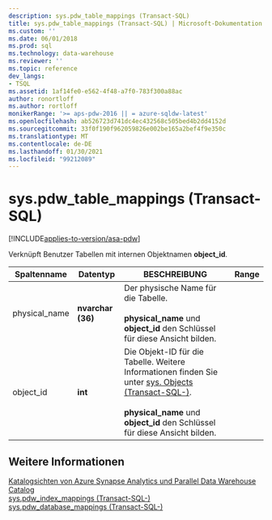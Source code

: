 ```yaml
---
description: sys.pdw_table_mappings (Transact-SQL)
title: sys.pdw_table_mappings (Transact-SQL) | Microsoft-Dokumentation
ms.custom: ''
ms.date: 06/01/2018
ms.prod: sql
ms.technology: data-warehouse
ms.reviewer: ''
ms.topic: reference
dev_langs:
- TSQL
ms.assetid: 1af14fe0-e562-4f48-a7f0-783f300a88ac
author: ronortloff
ms.author: rortloff
monikerRange: '>= aps-pdw-2016 || = azure-sqldw-latest'
ms.openlocfilehash: ab526723d741dc4ec432568c505bed4b2dd4152d
ms.sourcegitcommit: 33f0f190f962059826e002be165a2bef4f9e350c
ms.translationtype: MT
ms.contentlocale: de-DE
ms.lasthandoff: 01/30/2021
ms.locfileid: "99212089"
---
```

# <a name="syspdw_table_mappings-transact-sql"></a>sys.pdw_table_mappings (Transact-SQL)
[!INCLUDE[applies-to-version/asa-pdw](../../includes/applies-to-version/asa-pdw.md)]

  Verknüpft Benutzer Tabellen mit internen Objektnamen **object_id**.  
  
|Spaltenname|Datentyp|BESCHREIBUNG|Range|  
|-----------------|---------------|-----------------|-----------|  
|physical_name|**nvarchar (36)**|Der physische Name für die Tabelle.<br /><br /> **physical_name** und **object_id** den Schlüssel für diese Ansicht bilden.||  
|object_id|**int**|Die Objekt-ID für die Tabelle. Weitere Informationen finden Sie unter [sys. Objects &#40;Transact-SQL-&#41;](../../relational-databases/system-catalog-views/sys-objects-transact-sql.md).<br /><br /> **physical_name** und **object_id** den Schlüssel für diese Ansicht bilden.||  
  
## <a name="see-also"></a>Weitere Informationen  
 [Katalogsichten von Azure Synapse Analytics und Parallel Data Warehouse Catalog](../../relational-databases/system-catalog-views/sql-data-warehouse-and-parallel-data-warehouse-catalog-views.md)   
 [sys.pdw_index_mappings &#40;Transact-SQL-&#41;](../../relational-databases/system-catalog-views/sys-pdw-index-mappings-transact-sql.md)   
 [sys.pdw_database_mappings &#40;Transact-SQL-&#41;](../../relational-databases/system-catalog-views/sys-pdw-database-mappings-transact-sql.md)  
  
  
